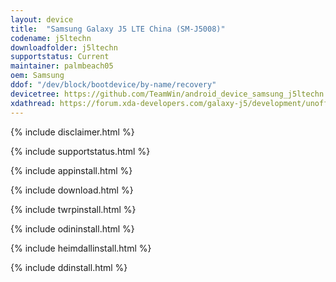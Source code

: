 ```yaml
---
layout: device
title:  "Samsung Galaxy J5 LTE China (SM-J5008)"
codename: j5ltechn
downloadfolder: j5ltechn
supportstatus: Current
maintainer: palmbeach05
oem: Samsung
ddof: "/dev/block/bootdevice/by-name/recovery"
devicetree: https://github.com/TeamWin/android_device_samsung_j5ltechn.git
xdathread: https://forum.xda-developers.com/galaxy-j5/development/unofficial-twrp-3-3-1-galaxy-j5-2015-t3946500
---
```


{% include disclaimer.html %}

{% include supportstatus.html %}

{% include appinstall.html %}

{% include download.html %}

{% include twrpinstall.html %}

{% include odininstall.html %}

{% include heimdallinstall.html %}

{% include ddinstall.html %}
